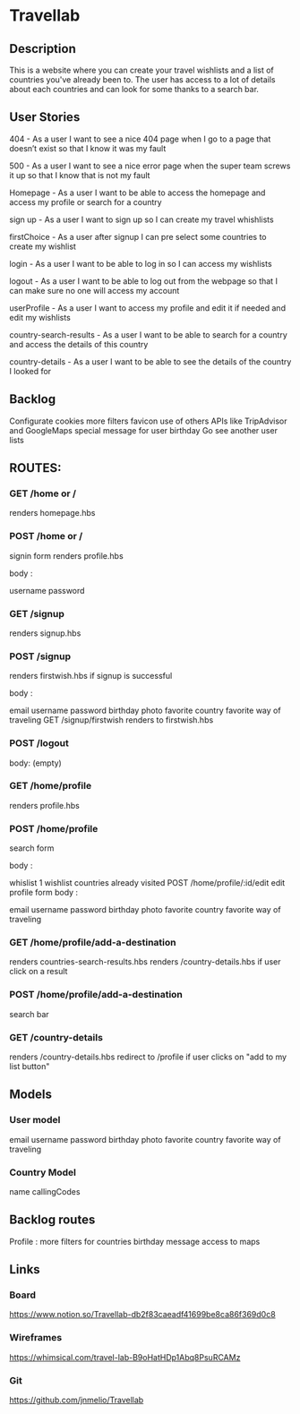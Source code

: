 # Travellab

## Description

This is a website where you can create your travel wishlists and a list of countries you've already been to. The user has access to a lot of details about each countries and can look for some thanks to a search bar.

## User Stories

404 - As a user I want to see a nice 404 page when I go to a page that doesn’t exist so that I know it was my fault

500 - As a user I want to see a nice error page when the super team screws it up so that I know that is not my fault

Homepage - As a user I want to be able to access the homepage and access my profile or search for a country

sign up - As a user I want to sign up so I can create my travel whishlists

firstChoice - As a user after signup I can pre select some countries to create my wishlist

login - As a user I want to be able to log in so I can access my wishlists

logout - As a user I want to be able to log out from the webpage so that I can make sure no one will access my account

userProfile - As a user I want to access my profile and edit it if needed and edit my wishlists

country-search-results - As a user I want to be able to search for a country and access the details of this country

country-details - As a user I want to be able to see the details of the country I looked for

## Backlog

Configurate cookies
more filters
favicon
use of others APIs like TripAdvisor and GoogleMaps
special message for user birthday
Go see another user lists


## ROUTES:

### GET /home or /
renders homepage.hbs

### POST /home or /
signin form renders profile.hbs 

body :

username
password

### GET /signup
renders signup.hbs

### POST /signup
renders firstwish.hbs if signup is successful 

body :

email
username
password
birthday
photo
favorite country
favorite way of traveling
GET /signup/firstwish
renders to firstwish.hbs

### POST /logout
body: (empty)

### GET /home/profile
renders profile.hbs

### POST /home/profile
search form 

body :

whislist 1
wishlist countries already visited
POST /home/profile/:id/edit
edit profile form body :

email
username
password
birthday
photo
favorite country
favorite way of traveling

### GET /home/profile/add-a-destination
renders countries-search-results.hbs renders /country-details.hbs if user click on a result

### POST /home/profile/add-a-destination
search bar

### GET /country-details
renders /country-details.hbs 
redirect to /profile if user clicks on "add to my list button"

## Models

### User model
email
username
password
birthday
photo
favorite country
favorite way of traveling

### Country Model
name
callingCodes

## Backlog routes
Profile :
more filters for countries
birthday message
access to maps

## Links

### Board
https://www.notion.so/Travellab-db2f83caeadf41699be8ca86f369d0c8

### Wireframes
https://whimsical.com/travel-lab-B9oHatHDp1Abq8PsuRCAMz

### Git
https://github.com/jnmelio/Travellab
